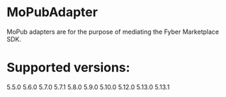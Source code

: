 # MoPubAdapter
MoPub adapters are for the purpose of mediating the Fyber Marketplace SDK.

# Supported versions:
5.5.0
5.6.0
5.7.0
5.7.1
5.8.0
5.9.0
5.10.0
5.12.0
5.13.0
5.13.1
